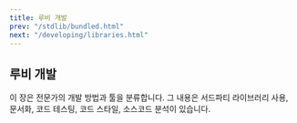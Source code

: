 ```yaml
---
title: 루비 개발
prev: "/stdlib/bundled.html"
next: "/developing/libraries.html"
---
```


## 루비 개발[](#developing-in-ruby)

이 장은 전문가의 개발 방법과 툴을 분류합니다.
그 내용은 서드파티 라이브러리 사용, 문서화,
코드 테스팅, 코드 스타일, 소스코드 분석이 있습니다.

